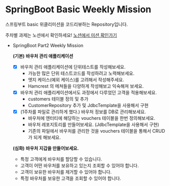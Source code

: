 # SpringBoot Basic Weekly Mission
스프링부트 basic 위클리미션을 코드리뷰하는 Repository입니다.

주차별 과제는 노션에서 확인하세요!
[노션에서 미션 확인가기](https://www.notion.so/backend-devcourse/Part1-3-38f57acca0dd490db11393701417943a)

- SpringBoot Part2 Weekly Mission

  **(기본)** **바우처 관리 애플리케이션**

    - [x]  바우처 관리 애플리케이션에 단위테스트를 작성해보세요.
        - 가능한 많은 단위 테스트코드를 작성하려고 노력해보세요.
        - 엣지 케이스(예외 케이스)를 고려해서 작성해주세요.
        - Hamcrest 의 메쳐들을 다양하게 작성해보고 익숙해져 보세요.
    - [x]  바우처 관리 애플리케이션에서도 과정에서 다루었던 고객을 적용해보세요.
        - customers 테이블 정의 및 추가
        - CustomerRepository 추가 및 JdbcTemplate을 사용해서 구현
    - [x]  (1주차를 파일로 관리하게 했다.) 바우처 정보를 DB로 관리해보세요.
        - 바우처에 엔터티에 해당하는 vouchers 테이블을 한번 정의해보세요.
        - 바우처 레포지토리를 만들어보세요. (JdbcTemplate을 사용해서 구현)
        - 기존의 파일에서 바우처를 관리한 것을 vouchers 테이블을 통해서 CRUD가 되게 해보세요.

  **(심화)** **바우처 지갑을 만들어보세요.**

    - 특정 고객에게 바우처를 할당할 수 있습니다.
    - 고객이 어떤 바우처를 보유하고 있는지 조회할 수 있어야 합니다.
    - 고객이 보유한 바우처를 제거할 수 있어야 합니다.
    - 특정 바우처를 보유한 고객을 조회할 수 있어야 합니다.